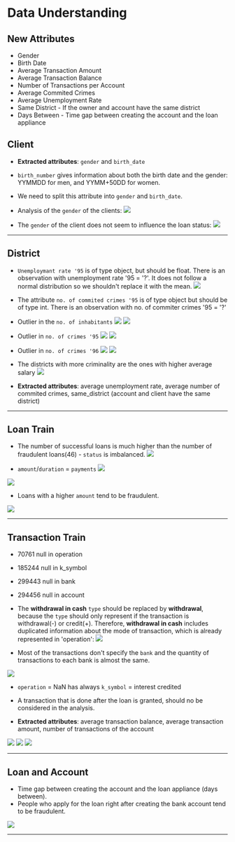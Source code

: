 # Data Understanding

## New Attributes
- Gender
- Birth Date
- Average Transaction Amount
- Average Transaction Balance
- Number of Transactions per Account
- Average Commited Crimes
- Average Unemployment Rate
- Same District - If the owner and account have the same district
- Days Between - Time gap between creating the account and the loan appliance

## Client
- **Extracted attributes**: `gender` and `birth_date`
- `birth_number` gives information about both the birth date and the gender: YYMMDD for men, and YYMM+50DD for women. 
- We need to split this attribute into `gender` and `birth_date`.

- Analysis of the `gender` of the clients:
![](../images/client/owner_age_on_loan.jpg)

- The `gender` of the client does not seem to influence the loan status:
![](../images/client/client_gender_on_loan.jpg)

***
## District
- `Unemploymant rate '95` is of type object, but should be float. There is an observation with unemployment rate '95 = '?'. It does not follow a normal distribution so we shouldn't replace it with the mean.
![](../images/district/unemploymant_rate_95_qqplot.jpg)

- The attribute `no. of commited crimes '95` is of type object but should be of type int. There is an observation with no. of commiter crimes '95 = '?' 

- Outlier in the `no. of inhabitants`
![](../images/district/inhabitants_no.png)
![](../images/district/inhabitants_no_boxplot.png)

- Outlier in `no. of crimes '95`
![](../images/district/crimes_95.jpg)
![](../images/district/crimes_95_boxplot.jpg)

- Outlier in `no. of crimes '96`
![](../images/district/crimes_96.jpg)
![](../images/district/crimes_96_boxplot.jpg)

- The districts with more criminality are the ones with higher average salary
![](../images/district/crimes_salary.jpg)

- **Extracted attributes**: average unemployment rate, average number of commited crimes, same_district (account and client have the same district)

***

## Loan Train
- The number of successful loans is much higher than the number of fraudulent loans(46) - `status` is imbalanced.
![](../images/loan/loan_train_status.jpg)

- `amount`/`duration` = `payments`
![](../images/loan/amount_payments_duration.jpg)

![](../images/loan/loan_train_correlation.jpg)

- Loans with a higher `amount` tend to be fraudulent.

![](../images/loan/loan_train_amount_status.jpg)

***
## Transaction Train
- 70761 null in operation
- 185244 null in k_symbol
- 299443 null in bank
- 294456 null in account

- The **withdrawal in cash** `type` should be replaced by **withdrawal**, because the `type` should only represent if the transaction is withdrawal(-) or credit(+). Therefore, **withdrawal in cash** includes duplicated information about the mode of transaction, which is already represented in 'operation':
![](../images/transaction/transaction_type.jpg)

- Most of the transactions don't specify the `bank` and the quantity of transactions to each bank is almost the same.

![](../images/transaction/trans_train_bank.jpg)

- `operation` = NaN has always `k_symbol` = interest credited

- A transaction that is done after the loan is granted, should no be considered in the analysis.

- **Extracted attributes**: average transaction balance, average transaction amount, number of transactions of the account

![](../images/transaction/num_trans_status.jpg)
![](../images/transaction/avg_balance_status.jpg)
![](../images/transaction/avg_amount_status.jpg)
***

## Loan and Account

- Time gap between creating the account and the loan appliance (days between). 
- People who apply for the loan right after creating the bank account tend to be fraudulent.

![](../images/loan_account_dates.jpg)

***
